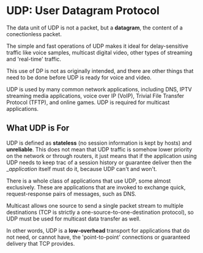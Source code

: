 # UDP: User Datagram Protocol

The data unit of UDP is not a packet, but a __datagram__, the content of a conectionless packet.

The simple and fast operations of UDP makes it ideal for delay-sensitive traffic like voice samples, multicast digital video, other types of streaming and 'real-time' traffic.

This use of DP is not as originally intended, and there are other things that need to be done before UDP is ready for voice and video.

UDP is used by many common network applications, including DNS, IPTV streaming media applications, voice over IP (VoIP), Trivial File Transfer Protocol (TFTP), and online games. UDP is required for multicast applications.

## What UDP is For

 UDP is defined as __stateless__ (no session information is kept by hosts) and __unreliable__. This does not mean that UDP traffic is somehow lower priority on the network or through routers, it just means that if the application using UDP needs to keep trac of a session history or guarantee deliver then the __application_ itself must do it, because UDP can't and won't.

 There is a whole class of applications that use UDP, some almost exclusively. These are applications that are invoked to exchange quick, request-response pairs of messages, such as DNS.

 Multicast allows one source to send a single packet stream to multiple destinations (TCP is strictly a one-source-to-one-destination protocol), so UDP must be used for multicast data transfer as well.

 In other words, UDP is a __low-overhead__ transport for applications that do not need, or cannot have, the 'point-to-point' connections or guaranteed delivery that TCP provides.
 